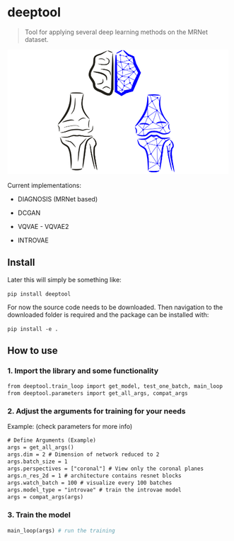 # deeptool
> Tool for applying several deep learning methods on the MRNet dataset.



<img src="nbs/img/deeptool.png" alt="Drawing" style="width: 500px;">

Current implementations:

* DIAGNOSIS (MRNet based)

* DCGAN
* VQVAE - VQVAE2
* INTROVAE



## Install

Later this will simply be something like:

`pip install deeptool`

For now the source code needs to be downloaded.
Then navigation to the downloaded folder is required and the package can be installed with:

`pip install -e .`

## How to use

### 1. Import the library and some functionality

```
from deeptool.train_loop import get_model, test_one_batch, main_loop
from deeptool.parameters import get_all_args, compat_args
```

### 2. Adjust the arguments for training for your needs
Example: (check parameters for more info)

```
# Define Arguments (Example)
args = get_all_args()
args.dim = 2 # Dimension of network reduced to 2
args.batch_size = 1
args.perspectives = ["coronal"] # View only the coronal planes
args.n_res_2d = 1 # architecture contains resnet blocks
args.watch_batch = 100 # visualize every 100 batches
args.model_type = "introvae" # train the introvae model
args = compat_args(args)
```

### 3. Train the model

```python
main_loop(args) # run the training
```
